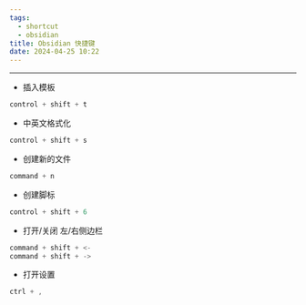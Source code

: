 ```yaml
---
tags:
  - shortcut
  - obsidian
title: Obsidian 快捷键
date: 2024-04-25 10:22
---
```

---

- 插入模板
```c
control + shift + t
```
- 中英文格式化
```c
control + shift + s
```
- 创建新的文件
```c
command + n
```
- 创建脚标
```c
control + shift + 6
```
- 打开/关闭 左/右侧边栏
```c
command + shift + <-
command + shift + ->
```
- 打开设置
```c
ctrl + ,
```
